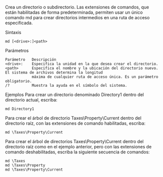 Crea un directorio o subdirectorio. Las extensiones de comandos, que están habilitadas de forma predeterminada, permiten usar un único comando md para crear directorios intermedios en una ruta de acceso especificada.


Sintaxis

    md [<drive>:]<path>

Parámetros

    Parámetro	Descripción
    <drive>:	Especifica la unidad en la que desea crear el directorio.
    <path>	    Especifica el nombre y la ubicación del directorio nuevo. El sistema de archivos determina la longitud
                máxima de cualquier ruta de acceso única. Es un parámetro obligatorio.
    /?	        Muestra la ayuda en el símbolo del sistema.

Ejemplos
Para crear un directorio denominado Directory1 dentro del directorio actual, escriba:
         
    md Directory1
Para crear el árbol de directorio Taxes\Property\Current dentro del directorio raíz, con las extensiones de comando habilitadas, escriba:

    md \Taxes\Property\Current
    
Para crear el árbol de directorios Taxes\Property\Current dentro del directorio raíz como en el ejemplo anterior, pero con las extensiones de comando deshabilitadas, escriba la siguiente secuencia de comandos:

    md \Taxes
    md \Taxes\Property
    md \Taxes\Property\Current
